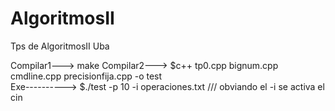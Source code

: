 # AlgoritmosII
Tps de AlgoritmosII Uba

Compilar1---> make
Compilar2---> $c++ tp0.cpp bignum.cpp cmdline.cpp precisionfija.cpp -o test <br>
Exe----------> $./test -p 10 -i operaciones.txt /// obviando el -i se activa el cin 
